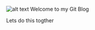 ![alt text](https://github.com/JumaJosephat/JosephatJuma.github.io/blob/main/image.jpg?raw=true)
Welcome to my Git Blog

Lets do this togther
